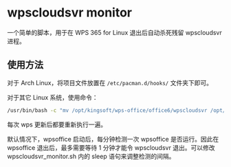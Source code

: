 # wpscloudsvr monitor
一个简单的脚本，用于在 WPS 365 for Linux 退出后自动杀死残留 wpscloudsvr 进程。

## 使用方法

对于 Arch Linux，将项目文件放置在 `/etc/pacman.d/hooks/` 文件夹下即可。

对于其它 Linux 系统，使用命令：
```bash
/usr/bin/bash -c "mv /opt/kingsoft/wps-office/office6/wpscloudsvr /opt/kingsoft/wps-office/office6/wpscloudsvr.real && cp /etc/pacman.d/hooks/wpscloudsvr /opt/kingsoft/wps-office/office6/wpscloudsvr && cp /etc/pacman.d/hooks/wpscloudsvr_monitor.sh /opt/kingsoft/wps-office/office6/"
```
每次 wps 更新后都要重新执行一遍。

默认情况下，wpsoffice 启动后，每分钟检测一次 wpsoffice 是否运行。因此在 wpsoffice 退出后，最多需要等待 1 分钟才能令 wpscloudsvr 退出。可以修改 wpscloudsvr_monitor.sh 内的 sleep 语句来调整检测的间隔。